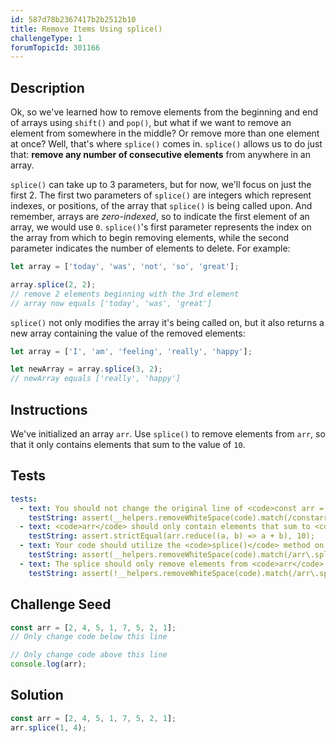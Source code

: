 ```yaml
---
id: 587d78b2367417b2b2512b10
title: Remove Items Using splice()
challengeType: 1
forumTopicId: 301166
---
```


## Description

<section id='description'>

Ok, so we've learned how to remove elements from the beginning and end of arrays using `shift()` and `pop()`, but what if we want to remove an element from somewhere in the middle? Or remove more than one element at once? Well, that's where `splice()` comes in. `splice()` allows us to do just that: **remove any number of consecutive elements** from anywhere in an array.

`splice()` can take up to 3 parameters, but for now, we'll focus on just the first 2. The first two parameters of `splice()` are integers which represent indexes, or positions, of the array that `splice()` is being called upon. And remember, arrays are *zero-indexed*, so to indicate the first element of an array, we would use `0`. `splice()`'s first parameter represents the index on the array from which to begin removing elements, while the second parameter indicates the number of elements to delete. For example:

```js
let array = ['today', 'was', 'not', 'so', 'great'];

array.splice(2, 2);
// remove 2 elements beginning with the 3rd element
// array now equals ['today', 'was', 'great']
```

`splice()` not only modifies the array it's being called on, but it also returns a new array containing the value of the removed elements:

```js
let array = ['I', 'am', 'feeling', 'really', 'happy'];

let newArray = array.splice(3, 2);
// newArray equals ['really', 'happy']
```

</section>

## Instructions

<section id='instructions'>

We've initialized an array `arr`. Use `splice()` to remove elements from `arr`, so that it only contains elements that sum to the value of `10`.

</section>

## Tests

<section id='tests'>

```yml
tests:
  - text: You should not change the original line of <code>const arr = [2, 4, 5, 1, 7, 5, 2, 1];</code>.
    testString: assert(__helpers.removeWhiteSpace(code).match(/constarr=\[2,4,5,1,7,5,2,1\];?/));
  - text: <code>arr</code> should only contain elements that sum to <code>10</code>.
    testString: assert.strictEqual(arr.reduce((a, b) => a + b), 10);
  - text: Your code should utilize the <code>splice()</code> method on <code>arr</code>.
    testString: assert(__helpers.removeWhiteSpace(code).match(/arr\.splice\(/));
  - text: The splice should only remove elements from <code>arr</code> and not add any additional elements to <code>arr</code>.
    testString: assert(!__helpers.removeWhiteSpace(code).match(/arr\.splice\(\d+,\d+,\d+.*\)/g));
```

</section>

## Challenge Seed

<section id='challengeSeed'>

<div id='js-seed'>

```js
const arr = [2, 4, 5, 1, 7, 5, 2, 1];
// Only change code below this line

// Only change code above this line
console.log(arr);
```

</div>

</section>

## Solution

<section id='solution'>

```js
const arr = [2, 4, 5, 1, 7, 5, 2, 1];
arr.splice(1, 4);
```

</section>
